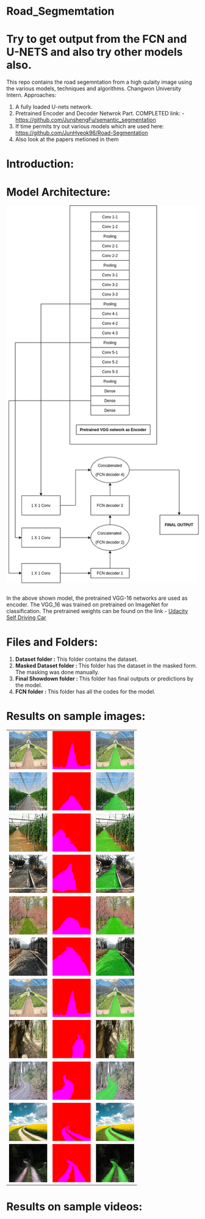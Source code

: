# Road_Segmemtation

# Try to get output from the FCN and U-NETS and also try other models also. 



This repo contains the road segemntation from a high qulaity image using the various models, techniques and algorithms.
Changwon University Intern.
Approaches:

1. A fully loaded U-nets network.
2. Pretrained Encoder and Decoder Netwrok Part. COMPLETED link: - https://github.com/JunshengFu/semantic_segmentation <br>
3. If time permits try out various models which are used here: https://github.com/JunHyeok96/Road-Segmentation
4. Also look at the papers metioned in them


# Introduction:

# Model Architecture:
<p align = "center">
<img src ="./architecture.jpg" align = "center"/>
</p>
<br>
In the above shown model, the pretrained VGG-16 networks are used as encoder. The VGG_16 was trained on pretrained on ImageNet for classification. The 
pretrained weights can be found on the link - <a href = "https://s3-us-west-1.amazonaws.com/udacity-selfdrivingcar/vgg.zip">Udacity Self Driving Car</a>

# Files and Folders:

<ol>
  <li><B>Dataset folder : </B>This folder contains the dataset.</li>
  <li><B>Masked Dataset folder : </B>This folder has the dataset in the masked form. The masking was done manually.</li>
  <li><B>Final Showdown folder : </B>This folder has final outputs or predictions by the model.</li>
  <li><B>FCN folder : </B>This folder has all the codes for the model.</li>
</ol>
  

# Results on sample images:

<table>
  <tr>
    <td><img src = "./dataset/umm_road_1.png" height = "100", width = "100"/></td>
    <td><img src = "./masked_dataset/umm_road_1.png" height = "100", width = "100"/></td>
    <td><img src = "./Final_Showdown/umm_road_1.png" height = "100", width = "100"/></td>
 </tr>
  <tr>
    <td><img src = "./dataset/umm_road_5.png" height = "100", width = "100"/></td>
    <td><img src = "./masked_dataset/umm_road_5.png" height = "100", width = "100"/></td>
    <td><img src = "./Final_Showdown/umm_road_5.png" height = "100", width = "100"/></td>
 </tr>
  <tr>
    <td><img src = "./dataset/umm_road_10.png" height = "100", width = "100"/></td>
    <td><img src = "./masked_dataset/umm_road_10.png"/ height = "100", width = "100"></td>
    <td><img src = "./Final_Showdown/umm_road_10.png" height = "100", width = "100"/></td>
 </tr>
  <tr>
    <td><img src = "./dataset/umm_road_20.png"/ height = "100", width = "100"></td>
    <td><img src = "./masked_dataset/umm_road_20.png" height = "100", width = "100"/></td>
    <td><img src = "./Final_Showdown/umm_road_20.png" height = "100", width = "100"/></td>
 </tr>
  <tr>
    <td><img src = "./dataset/umm_road_40.png" height = "100", width = "100"/></td>
    <td><img src = "./masked_dataset/umm_road_40.png" height = "100", width = "100"/></td>
    <td><img src = "./Final_Showdown/umm_road_40.png" height = "100", width = "100"/></td>
 </tr>
  <tr>
    <td><img src = "./dataset/umm_road_30.png" height = "100", width = "100"/></td>
    <td><img src = "./masked_dataset/umm_road_30.png" height = "100", width = "100"/></td>
    <td><img src = "./Final_Showdown/umm_road_30.png" height = "100", width = "100"/></td>
 </tr>
  <tr>
    <td><img src = "./dataset/umm_road_1.png" height = "100", width = "100"/></td>
    <td><img src = "./masked_dataset/umm_road_1.png" height = "100", width = "100"/></td>
    <td><img src = "./Final_Showdown/umm_road_1.png" height = "100", width = "100"/></td>
 </tr>
  <tr>
    <td><img src = "./dataset/forest_dataset/umm_road_4.png" height = "100", width = "100"/></td>
    <td><img src = "./masked_dataset/forest_masked/umm_road_4.png" height = "100", width = "100"/></td>
    <td><img src = "./Final_Showdown/forest_final/umm_road_4.png" height = "100", width = "100"/></td>
 </tr>
  <tr>
    <td><img src = "./dataset/forest_dataset/umm_road_6.png" height = "100", width = "100"/></td>
    <td><img src = "./masked_dataset/forest_masked/umm_road_6.png" height = "100", width = "100"/></td>
    <td><img src = "./Final_Showdown/forest_final/umm_road_6.png" height = "100", width = "100"/></td>
 </tr>
  <tr>
    <td><img src = "./dataset/forest_dataset/umm_road_66.png" height = "100", width = "100"/></td>
    <td><img src = "./masked_dataset/forest_masked/umm_road_66.png" height = "100", width = "100"/></td>
    <td><img src = "./Final_Showdown/forest_final/umm_road_66.png" height = "100", width = "100"/></td>
 </tr>
  <tr>
    <td><img src = "./dataset/forest_dataset/umm_road_88.png" height = "100", width = "100"/></td>
    <td><img src = "./masked_dataset/forest_masked/umm_road_88.png" height = "100", width = "100"/></td>
    <td><img src = "./Final_Showdown/forest_final/umm_road_88.png" height = "100", width = "100"/></td>
 </tr>
  
 </table>




# Results on sample videos:
